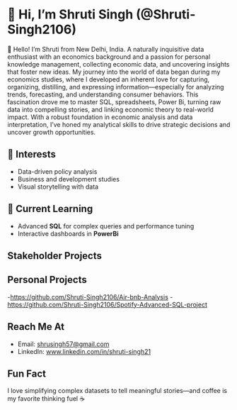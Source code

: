 # 👋 Hi, I’m Shruti Singh (@Shruti-Singh2106)

🎯 Hello! I’m Shruti from New Delhi, India. A naturally inquisitive data enthusiast with an economics background and a passion for personal knowledge management, collecting economic data, and uncovering insights that foster new ideas. My journey into the world of data began during my economics studies, where I developed an inherent love for capturing, organizing, distilling, and expressing information—especially for analyzing trends, forecasting, and understanding consumer behaviors. This fascination drove me to master SQL, spreadsheets, Power Bi, turning raw data into compelling stories, and linking economic theory to real-world impact. With a robust foundation in economic analysis and data interpretation, I’ve honed my analytical skills to drive strategic decisions and uncover growth opportunities.

## 👀 Interests
- Data-driven policy analysis  
- Business and development studies  
- Visual storytelling with data  

## 🌱 Current Learning
- Advanced **SQL** for complex queries and performance tuning  
- Interactive dashboards in **PowerBi**

##  Stakeholder Projects 

## Personal Projects 

-https://github.com/Shruti-Singh2106/Air-bnb-Analysis
-https://github.com/Shruti-Singh2106/Spotify-Advanced-SQL-project
  

## Reach Me At
- Email: shrusingh57@gmail.com  
- LinkedIn: www.linkedin.com/in/shruti-singh21

## Fun Fact
I love simplifying complex datasets to tell meaningful stories—and coffee is my favorite thinking fuel ☕

